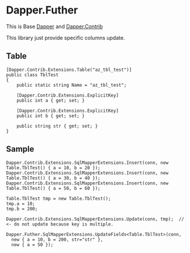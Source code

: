 # Dapper.Futher

This is Base [Dapper](https://github.com/StackExchange/Dapper) and [Dapper.Contrib](https://github.com/StackExchange/Dapper/tree/master/Dapper.Contrib)

This library just provide specific columns update.

## Table 
```
[Dapper.Contrib.Extensions.Table("az_tbl_test")]
public class TblTest
{
	public static string Name = "az_tbl_test";

	[Dapper.Contrib.Extensions.ExplicitKey]
	public int a { get; set; }

	[Dapper.Contrib.Extensions.ExplicitKey]
	public int b { get; set; }

	public string str { get; set; }
}
```  

## Sample

```
Dapper.Contrib.Extensions.SqlMapperExtensions.Insert(conn, new Table.TblTest() { a = 10, b = 20 });
Dapper.Contrib.Extensions.SqlMapperExtensions.Insert(conn, new Table.TblTest() { a = 30, b = 40 });
Dapper.Contrib.Extensions.SqlMapperExtensions.Insert(conn, new Table.TblTest() { a = 50, b = 60 });

Table.TblTest tmp = new Table.TblTest();
tmp.a = 10;
tmp.b = 200;

Dapper.Contrib.Extensions.SqlMapperExtensions.Update(conn, tmp);  // <- do not update because key is multiple.

Dapper.Futher.SqlMapperExtensions.UpdateFields<Table.TblTest>(conn, 
  new { a = 10, b = 200, str="str" }, 
  new { a = 50 });
```
